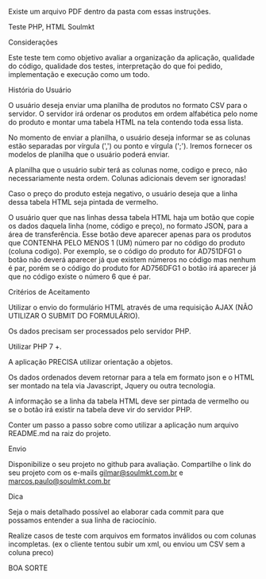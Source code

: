 Existe um arquivo PDF dentro da pasta com essas instruções.

Teste PHP, HTML Soulmkt 

Considerações

Este teste tem como objetivo avaliar a organização da aplicação, qualidade do código, qualidade dos testes, interpretação do que foi pedido, implementação e execução como um todo.

História do Usuário 

O usuário deseja enviar uma planilha de produtos no formato CSV para o servidor. O servidor irá ordenar os produtos em ordem alfabética pelo nome do produto e montar uma tabela HTML na tela contendo toda essa lista.

No momento de enviar a planilha, o usuário deseja informar se as colunas estão separadas por vírgula (',') ou ponto e vírgula (';'). Iremos fornecer os modelos de planilha que o usuário poderá enviar. 

A planilha que o usuário subir terá as colunas nome, codigo e preco, não necessariamente nesta ordem. Colunas adicionais devem ser ignoradas! 

Caso o preço do produto esteja negativo, o usuário deseja que a linha dessa tabela HTML seja pintada de vermelho. 

O usuário quer que nas linhas dessa tabela HTML haja um botão que copie os dados daquela linha (nome, código e preço), no formato JSON, para a área de transferência. Esse botão deve aparecer apenas para os produtos que CONTENHA PELO MENOS 1 (UM) número par no código do produto (coluna codigo). Por exemplo, se o código do produto for AD751DFG1 o botão não deverá aparecer já que existem números no código mas nenhum é par, porém se o código do produto for  AD756DFG1 o botão irá aparecer já que no código existe o número 6 que é par.

Critérios de Aceitamento 

Utilizar o envio do formulário HTML através de uma requisição AJAX (NÃO UTILIZAR O SUBMIT DO FORMULÁRIO).

Os dados precisam ser processados pelo servidor PHP.

Utilizar PHP 7 +.

A aplicação PRECISA utilizar orientação a objetos.

Os dados ordenados devem retornar para a tela em formato json e o HTML ser montado na tela via Javascript, Jquery ou outra tecnologia.

A informação se a linha da tabela HTML deve ser pintada de vermelho ou se o botão irá existir na tabela deve vir do servidor PHP.

Conter um passo a passo sobre como utilizar a aplicação num arquivo README.md na raiz do projeto.

Envio

Disponibilize o seu projeto no github para avaliação.
Compartilhe o link do seu projeto com os e-mails gilmar@soulmkt.com.br e marcos.paulo@soulmkt.com.br

Dica

Seja o mais detalhado possível ao elaborar cada commit para que possamos entender a sua linha de raciocínio.

Realize casos de teste com arquivos em formatos inválidos ou com colunas incompletas. (ex o cliente tentou subir um xml, ou enviou um CSV sem a coluna preco)

BOA SORTE
